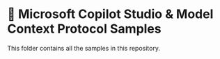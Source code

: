 # 🤖 Microsoft Copilot Studio & Model Context Protocol Samples

This folder contains all the samples in this repository.
